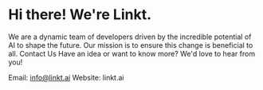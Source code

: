 # Hi there! We're Linkt.
We are a dynamic team of developers driven by the incredible potential of AI to shape the future.
Our mission is to ensure this change is beneficial to all.
Contact Us
Have an idea or want to know more? We'd love to hear from you!

Email: info@linkt.ai
Website: linkt.ai
